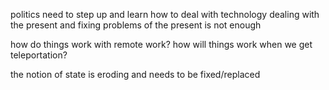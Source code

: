 politics need to step up and learn how to deal with technology
dealing with the present and fixing problems of the present is not enough

how do things work with remote work?
how will things work when we get teleportation?

the notion of state is eroding and needs to be fixed/replaced

